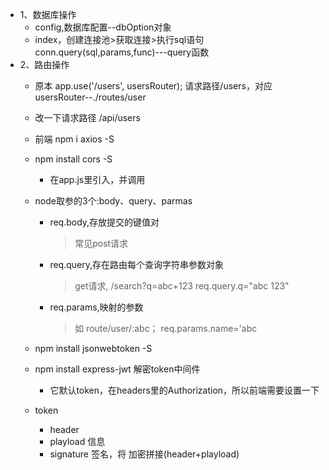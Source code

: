 
* 1、数据库操作
    * config,数据库配置--dbOption对象
    * index，创建连接池>获取连接>执行sql语句 conn.query(sql,params,func)---query函数
* 2、路由操作
    * 原本 app.use('/users', usersRouter); 请求路径/users，对应usersRouter--./routes/user
    * 改一下请求路径 /api/users

    * 前端 npm i axios -S
    * npm install cors -S
        * 在app.js里引入，并调用

    * node取参的3个:body、query、parmas
        * req.body,存放提交的键值对
            >常见post请求
        * req.query,存在路由每个查询字符串参数对象
            >get请求, /search?q=abc+123
            >req.query.q="abc 123"
        * req.params,映射的参数
            >如 route/user/:abc；
            >req.params.name='abc

    * npm install jsonwebtoken -S
    * npm install express-jwt 解密token中间件
        * 它默认token，在headers里的Authorization，所以前端需要设置一下
    * token
        * header
        * playload 信息
        * signature 签名，将 加密拼接(header+playload)